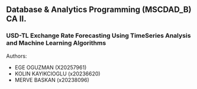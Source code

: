 ## Database & Analytics Programming (MSCDAD_B) CA II.

### USD-TL Exchange Rate Forecasting Using TimeSeries Analysis and Machine Learning Algorithms

Authors:
<ul>
<li>EGE OGUZMAN (X20257961)</li>
<li>KOLIN KAYIKCIOGLU (x20236620)</li>
<li>MERVE BASKAN (x20238096)</li>
</ul>
